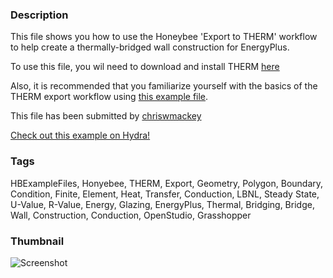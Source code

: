 ### Description 
This file shows you how to use the Honeybee 'Export to THERM' workflow to help create a thermally-bridged wall construction for EnergyPlus. 
To use this file, you wil need to download and install THERM [here](https://windows.lbl.gov/software/therm/7/index_7_4_3.html)
 Also, it is recommended that you familiarize yourself with the basics of the THERM export workflow using [this example file](http://hydrashare.github.io/hydra/viewer?owner=chriswmackey&fork=hydra_2&id=THERM_Export_Workflow).

This file has been submitted by [chriswmackey](https://github.com/chriswmackey)

[Check out this example on Hydra!](http://hydrashare.github.io/hydra/viewer?owner=chriswmackey&fork=hydra_2&id=Thermal_Bridging_with_THERM_and_EnergyPlus)
### Tags 
HBExampleFiles, Honyebee, THERM, Export, Geometry, Polygon, Boundary, Condition, Finite, Element, Heat, Transfer, Conduction, LBNL, Steady State, U-Value, R-Value, Energy, Glazing, EnergyPlus, Thermal, Bridging, Bridge, Wall, Construction, Conduction, OpenStudio, Grasshopper
### Thumbnail 
![Screenshot](https://raw.githubusercontent.com/chriswmackey/hydra/master/Thermal_Bridging_with_THERM_and_EnergyPlus/thumbnail.png)
